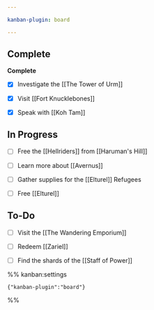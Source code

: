 ```yaml
---

kanban-plugin: board

---
```


## Complete

**Complete**
- [x] Investigate the [[The Tower of Urm]]
- [x] Visit [[Fort Knucklebones]]
- [x] Speak with [[Koh Tam]]


## In Progress

- [ ] Free the [[Hellriders]] from [[Haruman's Hill]]
- [ ] Learn more about [[Avernus]]
- [ ] Gather supplies for the [[Elturel]] Refugees
- [ ] Free [[Elturel]]


## To-Do

- [ ] Visit the [[The Wandering Emporium]]
- [ ] Redeem [[Zariel]]
- [ ] Find the shards of the [[Staff of Power]]




%% kanban:settings
```
{"kanban-plugin":"board"}
```
%%